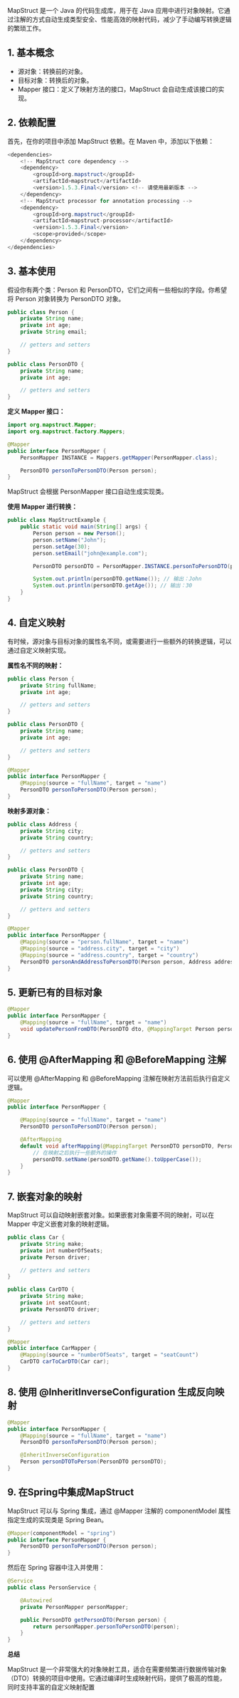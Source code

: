 MapStruct 是一个 Java 的代码生成库，用于在 Java 应用中进行对象映射。它通过注解的方式自动生成类型安全、性能高效的映射代码，减少了手动编写转换逻辑的繁琐工作。

## 1. 基本概念

* 源对象：转换前的对象。
* 目标对象：转换后的对象。
* Mapper 接口：定义了映射方法的接口，MapStruct 会自动生成该接口的实现。
  
##  2. 依赖配置

首先，在你的项目中添加 MapStruct 依赖。在 Maven 中，添加以下依赖：

```java
<dependencies>
    <!-- MapStruct core dependency -->
    <dependency>
        <groupId>org.mapstruct</groupId>
        <artifactId>mapstruct</artifactId>
        <version>1.5.3.Final</version> <!-- 请使用最新版本 -->
    </dependency>
    <!-- MapStruct processor for annotation processing -->
    <dependency>
        <groupId>org.mapstruct</groupId>
        <artifactId>mapstruct-processor</artifactId>
        <version>1.5.3.Final</version>
        <scope>provided</scope>
    </dependency>
</dependencies>
```

## 3. 基本使用

假设你有两个类：Person 和 PersonDTO，它们之间有一些相似的字段。你希望将 Person 对象转换为 PersonDTO 对象。

```java
public class Person {
    private String name;
    private int age;
    private String email;

    // getters and setters
}

public class PersonDTO {
    private String name;
    private int age;

    // getters and setters
}

```

**定义 Mapper 接口：**

```java
import org.mapstruct.Mapper;
import org.mapstruct.factory.Mappers;

@Mapper
public interface PersonMapper {
    PersonMapper INSTANCE = Mappers.getMapper(PersonMapper.class);

    PersonDTO personToPersonDTO(Person person);
}

```

MapStruct 会根据 PersonMapper 接口自动生成实现类。

**使用 Mapper 进行转换：**

```java
public class MapStructExample {
    public static void main(String[] args) {
        Person person = new Person();
        person.setName("John");
        person.setAge(30);
        person.setEmail("john@example.com");

        PersonDTO personDTO = PersonMapper.INSTANCE.personToPersonDTO(person);

        System.out.println(personDTO.getName()); // 输出：John
        System.out.println(personDTO.getAge()); // 输出：30
    }
}

```

## 4. 自定义映射
有时候，源对象与目标对象的属性名不同，或需要进行一些额外的转换逻辑，可以通过自定义映射实现。

**属性名不同的映射：**

```java
public class Person {
    private String fullName;
    private int age;

    // getters and setters
}

public class PersonDTO {
    private String name;
    private int age;

    // getters and setters
}

@Mapper
public interface PersonMapper {
    @Mapping(source = "fullName", target = "name")
    PersonDTO personToPersonDTO(Person person);
}

```

**映射多源对象：**

```java
public class Address {
    private String city;
    private String country;

    // getters and setters
}

public class PersonDTO {
    private String name;
    private int age;
    private String city;
    private String country;

    // getters and setters
}

@Mapper
public interface PersonMapper {
    @Mapping(source = "person.fullName", target = "name")
    @Mapping(source = "address.city", target = "city")
    @Mapping(source = "address.country", target = "country")
    PersonDTO personAndAddressToPersonDTO(Person person, Address address);
}

```

## 5. 更新已有的目标对象

```java
@Mapper
public interface PersonMapper {
    @Mapping(source = "fullName", target = "name")
    void updatePersonFromDTO(PersonDTO dto, @MappingTarget Person person);
}

```

## 6. 使用 @AfterMapping 和 @BeforeMapping 注解

可以使用 @AfterMapping 和 @BeforeMapping 注解在映射方法前后执行自定义逻辑。

```java
@Mapper
public interface PersonMapper {

    @Mapping(source = "fullName", target = "name")
    PersonDTO personToPersonDTO(Person person);

    @AfterMapping
    default void afterMapping(@MappingTarget PersonDTO personDTO, Person person) {
        // 在映射之后执行一些额外的操作
        personDTO.setName(personDTO.getName().toUpperCase());
    }
}

```

## 7. 嵌套对象的映射

MapStruct 可以自动映射嵌套对象。如果嵌套对象需要不同的映射，可以在 Mapper 中定义嵌套对象的映射逻辑。

```java
public class Car {
    private String make;
    private int numberOfSeats;
    private Person driver;

    // getters and setters
}

public class CarDTO {
    private String make;
    private int seatCount;
    private PersonDTO driver;

    // getters and setters
}

@Mapper
public interface CarMapper {
    @Mapping(source = "numberOfSeats", target = "seatCount")
    CarDTO carToCarDTO(Car car);
}

```

## 8. 使用 @InheritInverseConfiguration 生成反向映射

```java
@Mapper
public interface PersonMapper {
    @Mapping(source = "fullName", target = "name")
    PersonDTO personToPersonDTO(Person person);

    @InheritInverseConfiguration
    Person personDTOToPerson(PersonDTO personDTO);
}

```

## 9. 在Spring中集成MapStruct

MapStruct 可以与 Spring 集成，通过 @Mapper 注解的 componentModel 属性指定生成的实现类是 Spring Bean。

```java
@Mapper(componentModel = "spring")
public interface PersonMapper {
    PersonDTO personToPersonDTO(Person person);
}

```

然后在 Spring 容器中注入并使用：

```java 
@Service
public class PersonService {

    @Autowired
    private PersonMapper personMapper;

    public PersonDTO getPersonDTO(Person person) {
        return personMapper.personToPersonDTO(person);
    }
}

```

**总结**

MapStruct 是一个非常强大的对象映射工具，适合在需要频繁进行数据传输对象（DTO）转换的项目中使用。它通过编译时生成映射代码，提供了极高的性能，同时支持丰富的自定义映射配置